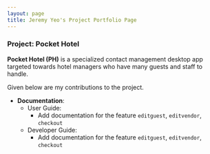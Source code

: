 ```yaml
---
layout: page
title: Jeremy Yeo's Project Portfolio Page
---
```


### Project: Pocket Hotel

**Pocket Hotel (PH)** is a specialized contact management desktop app targeted towards hotel managers who have many
guests and staff to handle.

Given below are my contributions to the project.

* **Documentation**:
    * User Guide:
        * Add documentation for the feature `editguest`, `editvendor`, `checkout`
    * Developer Guide:
        * Add documentation for the feature `editguest`, `editvendor`, `checkout`
